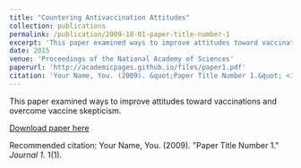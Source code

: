 ```yaml
---
title: "Countering Antivaccination Attitudes"
collection: publications
permalink: /publication/2009-10-01-paper-title-number-1
excerpt: 'This paper examined ways to improve attitudes toward vaccinations and overcome vaccine skepticism.'
date: 2015
venue: 'Proceedings of the National Academy of Sciences'
paperurl: 'http://academicpages.github.io/files/paper1.pdf'
citation: 'Your Name, You. (2009). &quot;Paper Title Number 1.&quot; <i>Journal 1</i>. 1(1).'
---
```

This paper examined ways to improve attitudes toward vaccinations and overcome vaccine skepticism.

[Download paper here](http://academicpages.github.io/files/paper1.pdf)

Recommended citation: Your Name, You. (2009). "Paper Title Number 1." <i>Journal 1</i>. 1(1).

<script type="text/javascript" src="https://d1bxh8uas1mnw7.cloudfront.net/assets/embed.js"></script><div class="altmetric-embed" data-badge-type="donut" data-altmetric-id="4358012" />
